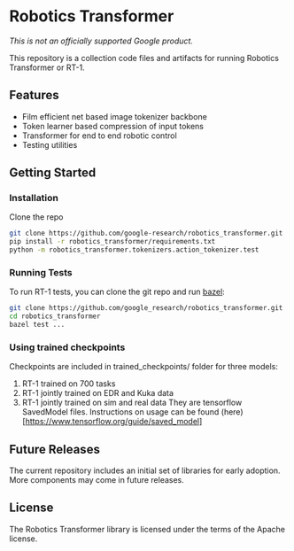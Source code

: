# Robotics Transformer

*This is not an officially supported Google product.*


This repository is a collection code files and artifacts for running
Robotics Transformer or RT-1.

## Features

* Film efficient net based image tokenizer backbone
* Token learner based compression of input tokens
* Transformer for end to end robotic control
* Testing utilities

## Getting Started

### Installation
Clone the repo
```bash
git clone https://github.com/google-research/robotics_transformer.git
pip install -r robotics_transformer/requirements.txt
python -m robotics_transformer.tokenizers.action_tokenizer.test
```

### Running Tests

To run RT-1 tests, you can clone the git repo and run
[bazel](https://bazel.build/):

```bash
git clone https://github.com/google_research/robotics_transformer.git
cd robotics_transformer
bazel test ...
```

### Using trained checkpoints
Checkpoints are included in trained_checkpoints/ folder for three models:
1. RT-1 trained on 700 tasks
2. RT-1 jointly trained on EDR and Kuka data
3. RT-1 jointly trained on sim and real data
They are tensorflow SavedModel files. Instructions on usage can be found (here)[https://www.tensorflow.org/guide/saved_model]


## Future Releases

The current repository includes an initial set of libraries for early adoption.
More components may come in future releases.

## License

The Robotics Transformer library is licensed under the terms of the Apache
license.
